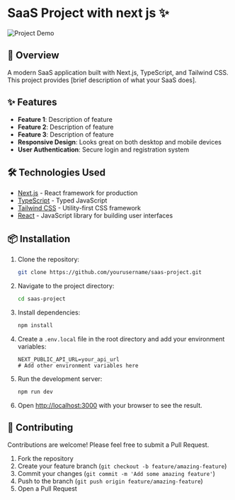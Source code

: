# SaaS Project with next js ✨

![Project Demo](https://github.com/beus421/Saas-Project/blob/main/Saas-project.gif)

## 🚀 Overview

A modern SaaS application built with Next.js, TypeScript, and Tailwind CSS. This project provides [brief description of what your SaaS does].

## ✨ Features

- **Feature 1**: Description of feature
- **Feature 2**: Description of feature
- **Feature 3**: Description of feature
- **Responsive Design**: Looks great on both desktop and mobile devices
- **User Authentication**: Secure login and registration system

## 🛠️ Technologies Used

- [Next.js](https://nextjs.org/) - React framework for production
- [TypeScript](https://www.typescriptlang.org/) - Typed JavaScript
- [Tailwind CSS](https://tailwindcss.com/) - Utility-first CSS framework
- [React](https://reactjs.org/) - JavaScript library for building user interfaces

## 📦 Installation

1. Clone the repository:
   ```bash
   git clone https://github.com/yourusername/saas-project.git
   ```

2. Navigate to the project directory:
   ```bash
   cd saas-project
   ```

3. Install dependencies:
   ```bash
   npm install
   ```

4. Create a `.env.local` file in the root directory and add your environment variables:
   ```
   NEXT_PUBLIC_API_URL=your_api_url
   # Add other environment variables here
   ```

5. Run the development server:
   ```bash
   npm run dev
   ```

6. Open [http://localhost:3000](http://localhost:3000) with your browser to see the result.


## 📝 Contributing

Contributions are welcome! Please feel free to submit a Pull Request.

1. Fork the repository
2. Create your feature branch (`git checkout -b feature/amazing-feature`)
3. Commit your changes (`git commit -m 'Add some amazing feature'`)
4. Push to the branch (`git push origin feature/amazing-feature`)
5. Open a Pull Request

